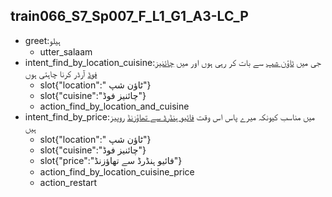 ## train066_S7_Sp007_F_L1_G1_A3-LC_P
* greet:ہیلو
	- utter_salaam
* intent_find_by_location_cuisine:جی میں [ ٹاؤن شپ](location) سے بات کر رہی ہوں اور میں [چائنیز فوڈ](cuisine) آرڈر کرنا چاہتی ہوں
	- slot{"location":" ٹاؤن شپ"}
	- slot{"cuisine":"چائنیز فوڈ"}
	- action_find_by_location_and_cuisine
* intent_find_by_price:میں مناسب کیونکہ میرے پاس اس وقت [فائیو ہنڈرڈ سے تھاؤزنڈ](price) روپیز ہیں
	- slot{"location":" ٹاؤن شپ"}
	- slot{"cuisine":"چائنیز فوڈ"}
	- slot{"price":"فائیو ہنڈرڈ سے تھاؤزنڈ"}
	- action_find_by_location_cuisine_price
	- action_restart